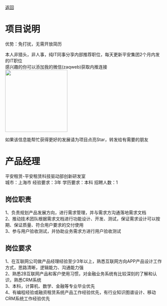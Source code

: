 [返回](../../)

# 项目说明

优势：免打扰，无需开放简历

本人非猎头，非人事，纯IT同事分享内部推荐职位，每天更新平安集团2个月内发的IT职位  
感兴趣的你可以添加我的微信(zaqweb)获取内推连接  
<img src="https://github.com/zaqweb/PA-IT-JOBS/blob/master/WechatICode.jpeg"  height="200" width="200">

如果该信息能帮忙获得更好的发展请为项目点亮Star，转发给有需要的朋友

# 产品经理
平安租赁-平安租赁科技驱动部创新研发室  
城市：上海市 经验要求：3年 学历要求：本科  招聘人数：1

## 岗位职责
1、负责规划产品发展方向，进行需求管理，并与需求方沟通落地需求文档			
2、推动技术团队根据需求文档进行功能设计、开发、测试，保证需求设计可以按期、保证质量、符合用户要求的交付使用			
3、参与用户验收测试，并协助业务需求方进行用户验收测试

## 岗位要求
1、在互联网公司做产品经理经验至少3年以上，熟悉互联网方向APP产品设计工作方式，思路清晰，逻辑能力、沟通能力强			
2、熟悉2B互联网产品和客户使用习惯，对金融业务系统有比较深刻的了解和认识，熟悉CRM系统			
3、本科，计算机、数学、金融等专业毕业优先			
4、有编程经验或融资租赁系统产品工作经验优先，有行业知识图谱设计、移动CRM系统工作经验优先




